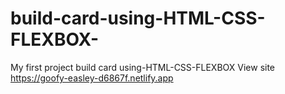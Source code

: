 # build-card-using-HTML-CSS-FLEXBOX-
My first project build card using-HTML-CSS-FLEXBOX 
View site https://goofy-easley-d6867f.netlify.app
